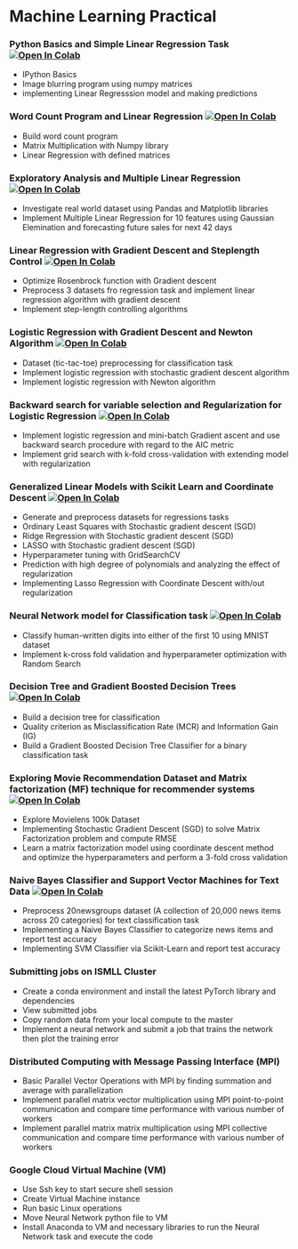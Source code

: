 # Machine Learning Practical

### Python Basics and Simple Linear Regression Task  [![Open In Colab](https://colab.research.google.com/assets/colab-badge.svg)](https://colab.research.google.com/drive/1SYv6Fmp_jv9G2jU0biRVyOig2RqjDLS2?usp=sharing)
- IPython Basics
- Image blurring program using numpy matrices
- implementing Linear Regresssion model and making predictions

### Word Count Program and Linear Regression  [![Open In Colab](https://colab.research.google.com/assets/colab-badge.svg)](https://colab.research.google.com/drive/1heM-j1lGfOXnvVs5Yeaj1H1UMvr73Fx6?usp=sharing)
- Build word count program
- Matrix Multiplication with Numpy library
- Linear Regression with defined matrices

### Exploratory Analysis and Multiple Linear Regression  [![Open In Colab](https://colab.research.google.com/assets/colab-badge.svg)](https://colab.research.google.com/drive/1ZbTBXPEY-fy8jpfn8CxeFs5W29DUN6UY?usp=sharing)
- Investigate real world dataset using Pandas and Matplotlib libraries
- Implement Multiple Linear Regression for 10 features using Gaussian Elemination and forecasting future sales for next 42 days

### Linear Regression with Gradient Descent and Steplength Control  [![Open In Colab](https://colab.research.google.com/assets/colab-badge.svg)](https://colab.research.google.com/drive/1Am2ZdNr7mlgu7MD4tc7WUllJYf3RmZIM?usp=sharing)
- Optimize Rosenbrock function with Gradient descent
- Preprocess 3 datasets fro regression task and implement linear regression algorithm with gradient descent
- Implement step-length controlling algorithms

### Logistic Regression with Gradient Descent and Newton Algorithm  [![Open In Colab](https://colab.research.google.com/assets/colab-badge.svg)](https://colab.research.google.com/drive/1rZ4uA348652uWnRv4b8z9pRQ8OFMuupO?usp=sharing)
- Dataset (tic-tac-toe) preprocessing for classification task
- Implement logistic regression with stochastic gradient descent algorithm
- Implement logistic regression with Newton algorithm

### Backward search for variable selection and Regularization for Logistic Regression  [![Open In Colab](https://colab.research.google.com/assets/colab-badge.svg)](https://colab.research.google.com/drive/1lLuSGFo_9O8w_EqM52UxOFcl1H_hv8VO?usp=sharing)
- Implement logistic regression and mini-batch Gradient ascent and use backward search procedure with regard to the AIC metric
- Implement grid search with k-fold cross-validation with extending model with regularization

### Generalized Linear Models with Scikit Learn and Coordinate Descent  [![Open In Colab](https://colab.research.google.com/assets/colab-badge.svg)](https://colab.research.google.com/drive/1jBG3SAbxlVthoj7jKemZFTqXmNBFS49d?usp=sharing)
- Generate and preprocess datasets for regressions tasks
- Ordinary Least Squares with Stochastic gradient descent (SGD)
- Ridge Regression with Stochastic gradient descent (SGD)
- LASSO with Stochastic gradient descent (SGD)
- Hyperparameter tuning with GridSearchCV
- Prediction with high degree of polynomials and analyzing the effect of regularization
- Implementing Lasso Regression with Coordinate Descent with/out regularization

### Neural Network model for Classification task  [![Open In Colab](https://colab.research.google.com/assets/colab-badge.svg)](https://colab.research.google.com/drive/1e5XyzZhXXbG2bYHK4RJ1nMtqVbBtlKsy?usp=sharing)
- Classify human-written digits into either of the first 10 using MNIST dataset
- Implement k-cross fold validation and hyperparameter optimization with Random Search

### Decision Tree and Gradient Boosted Decision Trees  [![Open In Colab](https://colab.research.google.com/assets/colab-badge.svg)](https://colab.research.google.com/drive/192jmFsn71aTNnmZflZhnO_60pCNk35wa?usp=sharing)
- Build a decision tree for classification
- Quality criterion as Misclassification Rate (MCR) and Information Gain (IG)
- Build a Gradient Boosted Decision Tree Classifier for a binary classification task

### Exploring Movie Recommendation Dataset and Matrix factorization (MF) technique for recommender systems  [![Open In Colab](https://colab.research.google.com/assets/colab-badge.svg)](https://colab.research.google.com/drive/1QosVlCYTdptnNCZhfaQ6CPKjrIHzsmsK?usp=sharing)
- Explore Movielens 100k Dataset
- Implementing Stochastic Gradient Descent (SGD) to solve Matrix Factorization problem and compute RMSE
- Learn a matrix factorization model using coordinate descent method and optimize the hyperparameters and perform a 3-fold cross validation

### Naive Bayes Classifier and Support Vector Machines for Text Data  [![Open In Colab](https://colab.research.google.com/assets/colab-badge.svg)](https://colab.research.google.com/drive/1kxBmSMmVqGSas47JR3rgIqglLUWIUsEY?usp=sharing)
- Preprocess 20newsgroups dataset (A collection of 20,000 news items across 20 categories) for text classification task
- Implementing a Naive Bayes Classifier to categorize news items and report test accuracy
- Implementing SVM Classifier via Scikit-Learn and report test accuracy

### Submitting jobs on ISMLL Cluster
- Create a conda environment and install the latest PyTorch library and dependencies
- View submitted jobs
- Copy random data from your local compute to the master
- Implement a neural network and submit a job that trains the network then plot the training error

### Distributed Computing with Message Passing Interface (MPI)
- Basic Parallel Vector Operations with MPI by finding summation and average with parallelization
- Implement parallel matrix vector multiplication using MPI point-to-point communication and compare time performance with various number of workers
- Implement parallel matrix matrix multiplication using MPI collective communication and compare time performance with various number of workers

### Google Cloud Virtual Machine (VM)
- Use Ssh key to start secure shell session
- Create Virtual Machine instance
- Run basic Linux operations
- Move Neural Network python file to VM
- Install Anaconda to VM and necessary libraries to run the Neural Network task and execute the code
